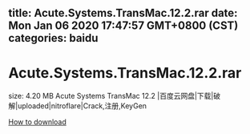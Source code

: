 
title: Acute.Systems.TransMac.12.2.rar
date: Mon Jan 06 2020 17:47:57 GMT+0800 (CST)    
categories: baidu
---

# Acute.Systems.TransMac.12.2.rar
size: 4.20 MB
 Acute Systems TransMac 12.2 |百度云网盘|下载|破解|uploaded|nitroflare|Crack,注册,KeyGen
 

[How to download](https://bpcam.bemobtrk.com/go/2ceec3aa-1ca2-46d6-b9ff-aaa5c184517c?jno=4458)